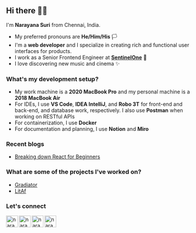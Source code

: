 <h2>Hi there 👋🏽</h2>

I'm **Narayana Suri** from Chennai, India.

- My preferred pronouns are **He/Him/His** 🏳️
- I'm a **web developer** and I specialize in creating rich and functional user interfaces for products.
- I work as a Senior Frontend Engineer at **[SentinelOne](https://www.sentinelone.com/)** 🏢
- I love discovering new music and cinema ✨

### What's my development setup?

- My work machine is a **2020 MacBook Pro** and my personal machine is a **2018 MacBook Air**
- For IDEs, I use **VS Code**, **IDEA IntelliJ**, and **Robo 3T** for front-end and back-end, and database work, respectively. I also use **Postman** when working on RESTful APIs
- For containerization, I use **Docker**
- For documentation and planning, I use **Notion** and **Miro**

### Recent blogs

- [Breaking down React for Beginners](https://narayanasuri.hashnode.dev/breaking-down-react-for-beginners)

### What are some of the projects I've worked on?

- [Gradiator](https://gradiator.netlify.com)
- [LitAf](https://play-litaf.onrender.com)

### Let's connect

<a href="http://www.instagram.com/suriosityy" target="_blank" rel="noreferrer">
  <img align="left"
    src="https://raw.githubusercontent.com/danielcranney/readme-generator/main/public/icons/socials/instagram.svg"
    alt="narayanasuri" height="32" width="32" />
</a>
<a href="https://linkedin.com/in/narayanasuri" target="blank" rel="noreferrer">
  <img align="left" src="https://brandeps.com/icon-download/L/Linkedin-icon-vector-13.svg" alt="narayanasuri"
    height="32" width="32" />
</a>
<a href="https://www.hackerrank.com/narayanasuri08" target="blank" rel="noreferrer">
  <img align="left"
    src="https://raw.githubusercontent.com/rahuldkjain/github-profile-readme-generator/master/src/images/icons/Social/hackerrank.svg"
    alt="narayanasuri" height="32" width="32" />
</a>
<a href="https://narayanasuri.hashnode.dev/" target="blank" rel="noreferrer">
  <img align="left"
    src="https://raw.githubusercontent.com/danielcranney/readme-generator/main/public/icons/socials/hashnode.svg"
    alt="narayanasuri" height="32" width="32" />
</a>
    
<!-- <p align="center">
  <img alt="spotify" width="235px" src="https://spotify-github-profile.vercel.app/api/view?uid=315az42hka7jwtwpck3polrmtvwa&cover_image=false" />
</p> -->
